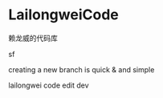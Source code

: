 LailongweiCode
==============

赖龙威的代码库

sf

creating a new branch is quick & and simple

lailongwei code edit dev
